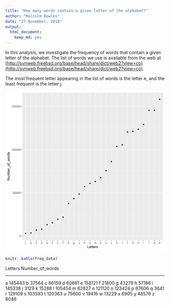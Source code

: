 ```yaml
---
title: "How many words contain a given letter of the alphabet?"
author: "Malcolm Bowles"
date: "27 November, 2018"
output:
  html_document:
    keep_md: yes
---
```


In this analysis, we investigate the frequency of words that contain a given letter of the alphabet. The list of words we use is available from the web at [http://svnweb.freebsd.org/base/head/share/dict/web2?view=co](http://svnweb.freebsd.org/base/head/share/dict/web2?view=co). 



The most frequent letter appearing in the list of words is the letter e, and the least frequent is the letter j.


![*Fig. 1* Number of words in the `words.txt` file containing a given letter](words_containing_letter.png)


```r
knitr::kable(freq_data)
```



Letters    Number_of_words
--------  ----------------
a                   145443
b                    37564
c                    86159
d                    60881
e                   158121
f                    21800
g                    43279
h                    57186
i                   145338
j                     3129
k                    15288
l                   105454
m                    62827
n                   121120
o                   123424
p                    67606
q                     3641
r                   129109
s                   103593
t                   120363
u                    75600
v                    19416
w                    13229
x                     6905
y                    48576
z                     8046







